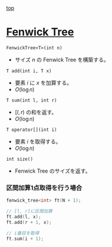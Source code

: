 [top](../README.md)

# [Fenwick Tree](./fen.hpp)

`FenwickTree<T>(int n)`
- サイズ $n$ の Fenwick Tree を構築する。

`T add(int i, T x)`
- 要素 $i$ に $x$ を加算する。
- $O(\log n)$

`T sum(int l, int r)`
- $[l, r)$ の和を返す。
- $O(\log n)$

`T operator[](int i)`
- 要素 $i$ を取得する。
- $O(\log n)$

`int size()`
- Fenwick Tree のサイズを返す。


### 区間加算1点取得を行う場合
```cpp
fenwick_tree<int> ft(N + 1);

// [l, r]に区間加算
ft.add(l, x);
ft.add(r + 1, x);

// i番目を取得
ft.sum(i + 1);
```